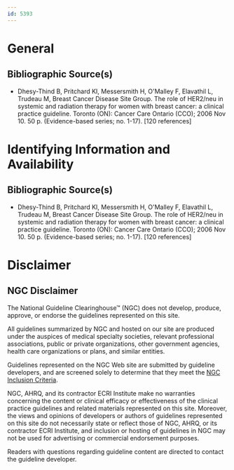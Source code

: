 ```yaml
---
id: 5393
---
```


# General

## Bibliographic Source(s)

- Dhesy-Thind B, Pritchard KI, Messersmith H, O'Malley F, Elavathil L, Trudeau M, Breast Cancer Disease Site Group. The role of HER2/neu in systemic and radiation therapy for women with breast cancer: a clinical practice guideline. Toronto (ON): Cancer Care Ontario (CCO); 2006 Nov 10. 50 p. (Evidence-based series; no. 1-17). [120 references]

# Identifying Information and Availability

## Bibliographic Source(s)

- Dhesy-Thind B, Pritchard KI, Messersmith H, O'Malley F, Elavathil L, Trudeau M, Breast Cancer Disease Site Group. The role of HER2/neu in systemic and radiation therapy for women with breast cancer: a clinical practice guideline. Toronto (ON): Cancer Care Ontario (CCO); 2006 Nov 10. 50 p. (Evidence-based series; no. 1-17). [120 references]

# Disclaimer

## NGC Disclaimer

The National Guideline Clearinghouse™ (NGC) does not develop, produce, approve, or endorse the guidelines represented on this site.

All guidelines summarized by NGC and hosted on our site are produced under the auspices of medical specialty societies, relevant professional associations, public or private organizations, other government agencies, health care organizations or plans, and similar entities.

Guidelines represented on the NGC Web site are submitted by guideline developers, and are screened solely to determine that they meet the [NGC Inclusion Criteria](/help-and-about/summaries/inclusion-criteria).

NGC, AHRQ, and its contractor ECRI Institute make no warranties concerning the content or clinical efficacy or effectiveness of the clinical practice guidelines and related materials represented on this site. Moreover, the views and opinions of developers or authors of guidelines represented on this site do not necessarily state or reflect those of NGC, AHRQ, or its contractor ECRI Institute, and inclusion or hosting of guidelines in NGC may not be used for advertising or commercial endorsement purposes.

Readers with questions regarding guideline content are directed to contact the guideline developer.

